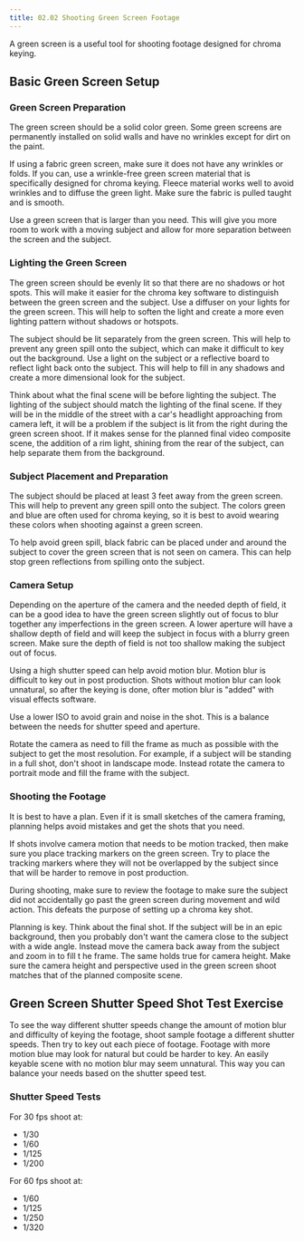 ```yaml
---
title: 02.02 Shooting Green Screen Footage
---
```


A green screen is a useful tool for shooting footage designed for chroma keying.

## Basic Green Screen Setup

### Green Screen Preparation

The green screen should be a solid color green. Some green screens are permanently installed on solid walls and have no wrinkles except for dirt on the paint.

If using a fabric green screen, make sure it does not have any wrinkles or folds. If you can, use a wrinkle-free green screen material that is specifically designed for chroma keying. Fleece material works well to avoid wrinkles and to diffuse the green light. Make sure the fabric is pulled taught and is smooth.

Use a green screen that is larger than you need. This will give you more room to work with a moving subject and allow for more separation between the screen and the subject.

### Lighting the Green Screen

The green screen should be evenly lit so that there are no shadows or hot spots. This will make it easier for the chroma key software to distinguish between the green screen and the subject. Use a diffuser on your lights for the green screen. This will help to soften the light and create a more even lighting pattern without shadows or hotspots.

The subject should be lit separately from the green screen. This will help to prevent any green spill onto the subject, which can make it difficult to key out the background. Use a light on the subject or a reflective board to reflect light back onto the subject. This will help to fill in any shadows and create a more dimensional look for the subject.

Think about what the final scene will be before lighting the subject. The lighting of the subject should match the lighting of the final scene. If they will be in the middle of the street with a car's headlight approaching from camera left, it will be a problem if the subject is lit from the right during the green screen shoot. If it makes sense for the planned final video composite scene, the addition of a rim light, shining from the rear of the subject, can help separate them from the background.

### Subject Placement and Preparation

The subject should be placed at least 3 feet away from the green screen. This will help to prevent any green spill onto the subject. The colors green and blue are often used for chroma keying, so it is best to avoid wearing these colors when shooting against a green screen.

To help avoid green spill, black fabric can be placed under and around the subject to cover the green screen that is not seen on camera. This can help stop green reflections from spilling onto the subject.

### Camera Setup

Depending on the aperture of the camera and the needed depth of field, it can be a good idea to have the green screen slightly out of focus to blur together any imperfections in the green screen. A lower aperture will have a shallow depth of field and will keep the subject in focus with a blurry green screen. Make sure the depth of field is not too shallow making the subject out of focus.

Using a high shutter speed can help avoid motion blur. Motion blur is difficult to key out in post production. Shots without motion blur can look unnatural, so after the keying is done, ofter motion blur is "added" with visual effects software.

Use a lower ISO to avoid grain and noise in the shot. This is a balance between the needs for shutter speed and aperture.

Rotate the camera as need to fill the frame as much as possible with the subject to get the most resolution. For example, if a subject will be standing in a full shot, don't shoot in landscape mode. Instead rotate the camera to portrait mode and fill the frame with the subject.

### Shooting the Footage

It is best to have a plan. Even if it is small sketches of the camera framing, planning helps avoid mistakes and get the shots that you need.

If shots involve camera motion that needs to be motion tracked, then make sure you place tracking markers on the green screen. Try to place the tracking markers where they will not be overlapped by the subject since that will be harder to remove in post production.

During shooting, make sure to review the footage to make sure the subject did not accidentally go past the green screen during movement and wild action. This defeats the purpose of setting up a chroma key shot.

Planning is key. Think about the final shot. If the subject will be in an epic background, then you probably don't want the camera close to the subject with a wide angle. Instead move the camera back away from the subject and zoom in to fill t he frame. The same holds true for camera height. Make sure the camera height and perspective used in the green screen shoot matches that of the planned composite scene.

## Green Screen Shutter Speed Shot Test Exercise

To see the way different shutter speeds change the amount of motion blur and difficulty of keying the footage, shoot sample footage a different shutter speeds. Then try to key out each piece of footage. Footage with more motion blue may look for natural but could be harder to key. An easily keyable scene with no motion blur may seem unnatural. This way you can balance your needs based on the shutter speed test.

### Shutter Speed Tests

For 30 fps shoot at:

- 1/30
- 1/60
- 1/125
- 1/200

For 60 fps shoot at:

- 1/60
- 1/125
- 1/250
- 1/320
